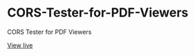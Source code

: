 # CORS-Tester-for-PDF-Viewers
CORS Tester for PDF Viewers

[View live](https://raw.githack.com/Zarcolio/CORS-Tester-for-PDF-Viewers/refs/heads/main/CORS-Tester-for-PDF-Viewers.html) 
